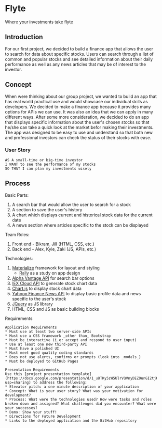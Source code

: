 # Flyte
Where your investments take flyte

## Introduction
For our first project, we decided to build a finance app that allows the user to search for data about specific stocks. Users can search through a list of common and popular stocks and see detailed information about their daily performance as well as any news articles that may be of interest to the investor.

## Concept
When were thinking about our group project, we wanted to build an app that has real world practical use and would showcase our individual skills as developers. We decided to make a finance app because it provides many options for APIs we can use. It was also an idea that we can apply in many different ways. After some more consideration, we decided to do an app that displays specific information about the user's chosen stocks so that he/she can take a quick look at the market befor making their investments. The app was designed to be easy to use and understand so that both new and professional investors can check the status of their stocks with ease.
### User Story
```
AS A small-time or big-time investor
I WANT to see the performance of my stocks
SO THAT I can plan my investments wisely
```

## Process
Basic Parts:
1. A search bar that would allow the user to search for a stock
2. A section to save the user's history
3. A chart which displays current and historical stock data for the current date
4. A news section where articles specific to the stock can be displayed

Team Roles:
1. Front end - Bikram, Jill (HTML, CSS, etc.)
2. Back end - Alex, Kyle, Zaki (JS, APIs, etc.)

Technologies:
1. [Materialize](https://materializecss.com/) framework for layout and styling
    * [Rally](https://material.io/design/material-studies/rally.html) as a study on app design
2. [Alpha Vantage API](https://www.alphavantage.co/) for search bar options
3. [IEX Cloud API](https://iexcloud.io/) to generate stock chart data
4. [Chart.js](https://www.chartjs.org/) to display stock chart data
5. [Yahooo Finance News API](https://rapidapi.com/apidojo/api/yahoo-finance1?endpoint=5c3da178e4b0cc6cdc0ed65f) to display basic profile data and news specific to the user's stock
6. [JQuery](https://jquery.com/) as JS library
7. HTML, CSS and JS as basic building blocks


Requirements
```
Application Requirements
* Must use at least two server-side APIs
* Must use a CSS framework _other than_ Bootstrap
* Must be interactive (i.e: accept and respond to user input)
* Use at least one new third-party API
* Must have a polished UI
* Must meet good quality coding standards
* Does not use alerts, confirms or prompts (look into _modals_)
* Must be deployed to GitHub Pages

Presentation Requirements
Use this [project presentation template](https://docs.google.com/presentation/d/1_u8TKy5zW5UlrVQVnyDEZ0unGI2tjQPDEpA0FNuBKAw/edit?usp=sharing) to address the following: 
* Elevator pitch: a one minute description of your application
* Concept: What is your user story? What was your motivation for development?
* Process: What were the technologies used? How were tasks and roles broken down and assigned? What challenges did you encounter? What were your successes?
* Demo: Show your stuff!
* Directions for Future Development
* Links to the deployed application and the GitHub repository
```